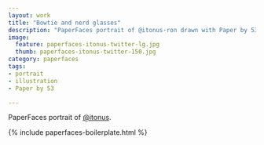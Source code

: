 ```yaml
---
layout: work
title: "Bowtie and nerd glasses"
description: "PaperFaces portrait of @itonus-ron drawn with Paper by 53 on an iPad."
image: 
  feature: paperfaces-itonus-twitter-lg.jpg
  thumb: paperfaces-itonus-twitter-150.jpg
category: paperfaces
tags: 
- portrait
- illustration
- Paper by 53

---
```


PaperFaces portrait of [@itonus](http://twitter.com/itonus).

{% include paperfaces-boilerplate.html %}